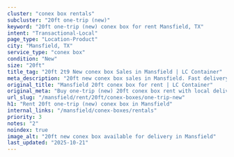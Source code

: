 ```yaml
---
cluster: "conex box rentals"
subcluster: "20ft one-trip (new)"
keyword: "20ft one-trip (new) conex box for rent Mansfield, TX"
intent: "Transactional-Local"
page_type: "Location-Product"
city: "Mansfield, TX"
service_type: "conex box"
condition: "New"
size: "20ft"
title_tag: "20ft 2t9 New conex box Sales in Mansfield | LC Container"
meta_description: "20ft new conex box sales in Mansfield. Fast delivery, competitive pricing. Serving conex boxes area. Quote ID: GN8. Call (214) 524-4168 for your free quote today."
original_title: "Mansfield 20ft conex box for rent | LC Container"
original_meta: "Buy one-trip (new) 20ft conex box rent with local delivery in Mansfield, TX. LC Container — local Since 2003. Request a fast quote today."
url_slug: "/mansfield/rent/20ft/conex-boxes/one-trip-new"
h1: "Rent 20ft one-trip (new) conex box in Mansfield"
internal_links: "/mansfield/conex-boxes/rentals"
priority: 3
notes: "2"
noindex: true
image_alt: "20ft new conex box available for delivery in Mansfield"
last_updated: "2025-10-21"
---
```


<!-- TODO: Add unique city/inventory copy, images, and internal links here. -->
